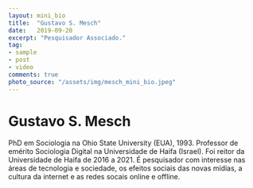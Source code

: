 ```yaml
---
layout: mini_bio
title:  "Gustavo S. Mesch"
date:   2019-09-20
excerpt: "Pesquisador Associado."
tag:
- sample
- post
- video
comments: true
photo_source: "/assets/img/mesch_mini_bio.jpeg"
---
```


# Gustavo S. Mesch

PhD em Sociologia na Ohio State University (EUA), 1993. Professor de emérito Sociologia Digital na Universidade de Haifa (Israel). Foi reitor da Universidade de Haifa de 2016 a 2021. É pesquisador com interesse nas áreas de tecnologia e sociedade, os efeitos sociais das novas mídias, a cultura da internet e as redes socais online e offline.